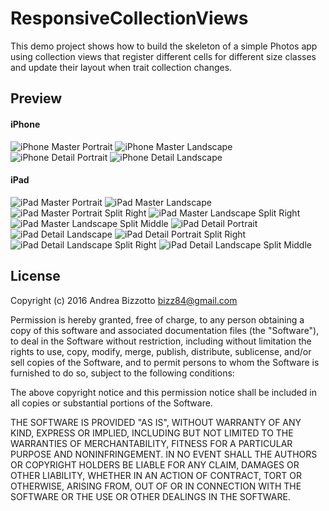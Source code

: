 # ResponsiveCollectionViews

This demo project shows how to build the skeleton of a simple Photos app using collection views that register different cells for different size classes and update their layout when trait collection changes.

## Preview

#### iPhone

<img src="screenshots/iPhone-MasterPortrait.jpg" alt="iPhone Master Portrait"/>
<img src="screenshots/iPhone-MasterLandscape.jpg" alt="iPhone Master Landscape"/>
<img src="screenshots/iPhone-DetailPortrait.jpg" alt="iPhone Detail Portrait"/>
<img src="screenshots/iPhone-DetailLandscape.jpg" alt="iPhone Detail Landscape"/>

#### iPad

<img src="screenshots/iPad-MasterPortrait.jpg" alt="iPad Master Portrait"/>
<img src="screenshots/iPad-MasterLandscape.jpg" alt="iPad Master Landscape"/>

<img src="screenshots/iPad-MasterPortraitSplitRight.jpg" alt="iPad Master Portrait Split Right"/>
<img src="screenshots/iPad-MasterLandscapeSplitRight.jpg" alt="iPad Master Landscape Split Right"/>
<img src="screenshots/iPad-MasterLandscapeSplitMiddle.jpg" alt="iPad Master Landscape Split Middle"/>

<img src="screenshots/iPad-DetailPortrait.jpg" alt="iPad Detail Portrait"/>
<img src="screenshots/iPad-DetailLandscape.jpg" alt="iPad Detail Landscape"/>

<img src="screenshots/iPad-DetailPortraitSplitRight.jpg" alt="iPad Detail Portrait Split Right"/>
<img src="screenshots/iPad-DetailLandscapeSplitRight.jpg" alt="iPad Detail Landscape Split Right"/>
<img src="screenshots/iPad-DetailLandscapeSplitMiddle.jpg" alt="iPad Detail Landscape Split Middle"/>



## License

Copyright (c) 2016 Andrea Bizzotto bizz84@gmail.com

Permission is hereby granted, free of charge, to any person obtaining a copy of this software and associated documentation files (the "Software"), to deal in the Software without restriction, including without limitation the rights to use, copy, modify, merge, publish, distribute, sublicense, and/or sell copies of the Software, and to permit persons to whom the Software is furnished to do so, subject to the following conditions:

The above copyright notice and this permission notice shall be included in all copies or substantial portions of the Software.

THE SOFTWARE IS PROVIDED "AS IS", WITHOUT WARRANTY OF ANY KIND, EXPRESS OR IMPLIED, INCLUDING BUT NOT LIMITED TO THE WARRANTIES OF MERCHANTABILITY, FITNESS FOR A PARTICULAR PURPOSE AND NONINFRINGEMENT. IN NO EVENT SHALL THE AUTHORS OR COPYRIGHT HOLDERS BE LIABLE FOR ANY CLAIM, DAMAGES OR OTHER LIABILITY, WHETHER IN AN ACTION OF CONTRACT, TORT OR OTHERWISE, ARISING FROM, OUT OF OR IN CONNECTION WITH THE SOFTWARE OR THE USE OR OTHER DEALINGS IN THE SOFTWARE.
